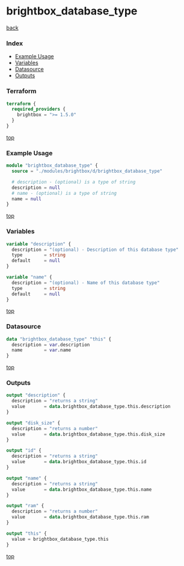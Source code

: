 # brightbox_database_type

[back](../brightbox.md)

### Index

- [Example Usage](#example-usage)
- [Variables](#variables)
- [Datasource](#datasource)
- [Outputs](#outputs)

### Terraform

```terraform
terraform {
  required_providers {
    brightbox = ">= 1.5.0"
  }
}
```

[top](#index)

### Example Usage

```terraform
module "brightbox_database_type" {
  source = "./modules/brightbox/d/brightbox_database_type"

  # description - (optional) is a type of string
  description = null
  # name - (optional) is a type of string
  name = null
}
```

[top](#index)

### Variables

```terraform
variable "description" {
  description = "(optional) - Description of this database type"
  type        = string
  default     = null
}

variable "name" {
  description = "(optional) - Name of this database type"
  type        = string
  default     = null
}
```

[top](#index)

### Datasource

```terraform
data "brightbox_database_type" "this" {
  description = var.description
  name        = var.name
}
```

[top](#index)

### Outputs

```terraform
output "description" {
  description = "returns a string"
  value       = data.brightbox_database_type.this.description
}

output "disk_size" {
  description = "returns a number"
  value       = data.brightbox_database_type.this.disk_size
}

output "id" {
  description = "returns a string"
  value       = data.brightbox_database_type.this.id
}

output "name" {
  description = "returns a string"
  value       = data.brightbox_database_type.this.name
}

output "ram" {
  description = "returns a number"
  value       = data.brightbox_database_type.this.ram
}

output "this" {
  value = brightbox_database_type.this
}
```

[top](#index)